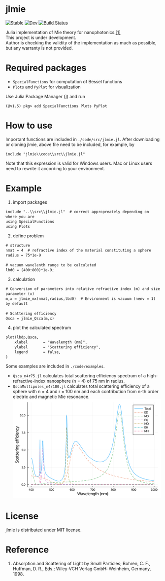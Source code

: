 # jlmie

[![Stable](https://img.shields.io/badge/docs-stable-blue.svg)](https://Hinamoooon.github.io/jlmie/stable)
[![Dev](https://img.shields.io/badge/docs-dev-blue.svg)](https://Hinamoooon.github.io/jlmie/dev)
[![Build Status](https://travis-ci.com/Hinamoooon/jlmie.jl.svg?branch=master)](https://travis-ci.com/Hinamoooon/jlmie)

Julia implementation of Mie theory for nanophotonics.[[1]](#reference)  
This project is under development.  
Author is checking the validity of the implementation as much as possible, but any warranty is not provided.  

# Required packages
- `SpecialFunctions` for computation of Bessel functions
- `Plots` and `PyPlot` for visualization

Use Julia Package Manager (]) and run
```
(@v1.5) pkg> add SpecialFunctions Plots PyPlot
```

# How to use
Important functions are included in `./code/src/jlmie.jl`. After downloading or cloning jlmie, above file need to be included, for example, by
```
include "jlmie\\code\\src\\jlmie.jl"
```
Note that this expression is valid for Windows users. Mac or Linux users need to rewrite it according to your environment.  

# Example
1. import packages
```
include "..\\src\\jlmie.jl"  # correct appropreately depending on where you are
using SpecialFunctions
using Plots
```
2. define problem
```
# structure
nmat = 4  # refractive index of the material constituting a sphere
radius = 75*1e-9

# vacuum wavelenth range to be calculated
lbd0 = (400:800)*1e-9;
```
3. calculation
```
# Conversion of parameters into relative refractive index (m) and size parameter (x)
m,x = jlmie_mx(nmat,radius,lbd0)  # Environment is vacuum (nenv = 1) by default

# Scattering efficiency
Qsca = jlmie_Qsca(m,x)
```

4. plot the calculated spectrum
```
plot(lbdp,Qsca,
    xlabel       = "Wavelength (nm)",
    ylabel       = "Scattering efficiency",
    legend       = false,
)
```

Some examples are included in `./code/examples`.
- `Qsca_n4r75.jl` calculates total scattering efficiency spectrum of a high-refractive-index nanosphere (n = 4) of 75 nm in radius.
- `QscaMultipoles_n4r100.jl` calculates total scattering efficiency of a sphere with n = 4 and r = 100 nm and each contribution from n-th order electric and magnetic Mie resonance.
![Output example in jlmie](https://github.com/Hinamoooon/jlmie/blob/master/result/QscaMultipoles_n4r100.png?raw=true)

# License
jlmie is distributed under MIT license.

# Reference
1. Absorption and Scattering of Light by Small Particles; Bohren, C. F., Huffman, D. R., Eds.; Wiley-VCH Verlag GmbH: Weinheim, Germany, 1998.